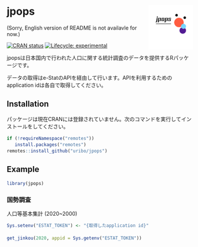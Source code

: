 
<!-- README.md is generated from README.Rmd. Please edit that file -->

# jpops <img src="man/figures/logo.png" align="right" width="120px" />

(Sorry, English version of README is not availavle for now.)

<!-- badges: start -->

[![CRAN
status](https://www.r-pkg.org/badges/version/jpops)](https://CRAN.R-project.org/package=jpops)
[![Lifecycle:
experimental](https://img.shields.io/badge/lifecycle-experimental-orange.svg)](https://lifecycle.r-lib.org/articles/stages.html#experimental)
<!-- badges: end -->

jpopsは日本国内で行われた人口に関する統計調査のデータを提供するRパッケージです。

データの取得はe-StatのAPIを経由して行います。APIを利用するためのapplication
idは各自で取得してください。

## Installation

パッケージは現在CRANには登録されていません。次のコマンドを実行してインストールをしてください。

``` r
if (!requireNamespace("remotes"))
   install.packages("remotes")
remotes::install_github("uribo/jpops")
```

## Example

``` r
library(jpops)
```

### 国勢調査

人口等基本集計 (2020\~2000)

``` r
Sys.setenv("ESTAT_TOKEN") <- "{取得したapplication id}"

get_jinkou(2020, appid = Sys.getenv("ESTAT_TOKEN"))
```
